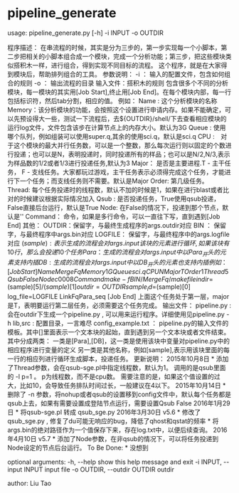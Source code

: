 # pipeline_generate
usage: pipeline_generate.py [-h] -i INPUT -o OUTDIR

程序描述：
        在串流程的时候，其实是分为三步的，第一步实现每一个小脚本，第二步把相关的小脚本组合成一个模块，完成一个分析功能；第三步，把这些模块类似搭积木一样，进行组合，得到实现不同目标的流程。
        这个程序，就是在大家得到模块后，帮助排列组合的工具。
参数说明：
        -i ： 输入的配置文件，包含如何组合的规则
        -o ： 输出流程的目录
输入文件：搭积木的规则
        包含很多个不同的分析模块，每一模块的其实用[Job Start],终止用[Job End]。在每个模块内部，每一行包括标识符，然后tab分割，相应的值。
        例如：
        Name : 这个分析模块的名称
        Memory：该分析模块的功能，会按照这个设置进行申请内存。如果不能确定，可以先预设得大一些，测试一下流程后，去${OUTDIR}/shell/下去查看相应模块的运行log文件，文件包含该步在计算节点上的内存大小。默认为3G
        Queue : 使用哪个队列，例如组装可以使用super.q,其余的使用sci.q，默认是sci.q
        CPU :　对于这个模块的最大并行任务数，可以是一个整数，那么每次运行则以固定的个数进行投递；也可以是N，表明投递时，同时投递所有的样品；也可以是N/2,N/3,表示为样品数的1/2或者1/3进行投递任务,默认为3
        Major： 是否是主要进程.T - 主干任务， F - 支线任务。大家都玩过游戏，主干任务表示必须得完成这个任务，才能进行下一个任务；而支线任务则不需要。默认是Major
        Order: 第几级任务。
        Thread: 每个任务投递时的线程数，默认不加的时候是1，如果在进行blast或者比对的时候建议根据实际情况加入
        Qsub : 是否投递任务，True使用qsub投递，False直接后台运行，默认是True
        Node:  在False的情况下，投递到那个节点，默认是''
        Command： 命令，如果是多行命令，可以一直往下写，直到遇到[Job End]
        其他：
        OUTDIR：保留字，与最终生成程序的args.outdir对应
        BIN ： 保留字，与最终程序中args.bin对应
        LOGFILE： 保留字，与最终程序中的args.logfile对应
        $(sample) : 表示生成的流程会对args.input 该块的元素进行循环,如果该块有10行，那么会投递10个任务
        Para：生成的流程会对 args.input 中以Para_ 开头的元素支持内插
        DB: 生成的流程会对args.input 中以DB_ 开头的元素也支持内插
        例如：
[Job Start]
Name    MergeFq
Memory  1G
Queue   sci.q
CPU     N
Major   T
Order   1
Thread  5
Qsub    False
Node    c0008
Command make -f BIN/MergeFq/makefile indir=$(sample)[5]/$(sample)[1] outdir=OUTDIR sample_id=$(sample)[0] log_file=LOGFILE LinkFqPara_seq
[Job End]
        上面这个任务处于第一层，major是T，表明要运行第二层任务，必须需要这个任务完成。
输出文件：
        pipeline.py :会在outdir下生成一个pipeline.py , 可以用来运行程序。详细使用见pipeline.py -h
        lib,src : 配置目录，一言难尽
        config_example.txt ： pipeline.py的输入文件的模板。其中[]里面表示一个文本块的起始，直到遇到另一个文本块或者文件结束。其中分成两类：
        一类是[Para],[DB]，这一类是使用该块中变量对pipeline.py中的相应程序进行变量的定义
        另一类是其他名称，例如[sample],表示用该块里面的每一行的相应列进行循环生成脚本，投递任务。
更新说明：
        2015年10月8日
        * 添加了Thread参数，会在qsub-sge.pl中指定线程数，默认为1。 调用的是qsub里面的 -l p=1 。 p为线程数，而不是cpu数。 
          需要注意的是，如果这个值设置的过大，比如10，会导致任务排队时间过长，一般建议在4以下。
        2015年10月14日
        * 删除了 -n 参数，将nohup或者qsub的设置移到config文件中，默认每个任务都是qsub上去，如果有需要设置成登陆节点运行，需要设置Qsub   False
        2016年1月29日
        * 将qsub-sge.pl 转成 qsub_sge.py
        2016年3月30日 v5.6
        * 修改了qsub_sge.py , 修复了du可能无响应的bug，降低了qhost和qstat的频率
        * 将args.bin的绝对路径作为一个值保存下来，存在log.txt中，以便后续查询。
        2016年4月10日 v5.7
        * 添加了Node参数，在非qsub的情况下，可以将任务投递到Node设定的节点后台运行。
To Be Done:
        * 没想到 

optional arguments:
  -h, --help            show this help message and exit
  -i INPUT, --input INPUT
                        input file
  -o OUTDIR, --outdir OUTDIR
                        outdir

author: Liu Tao
